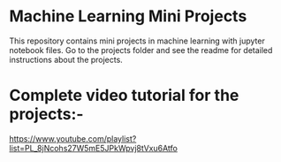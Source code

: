 # Machine Learning Mini Projects
This repository contains mini projects in machine learning with jupyter notebook files.
Go to the projects folder and see the readme for detailed instructions about the projects.

# Complete video tutorial for the projects:-
https://www.youtube.com/playlist?list=PL_8jNcohs27W5mE5JPkWpvj8tVxu6Atfo
